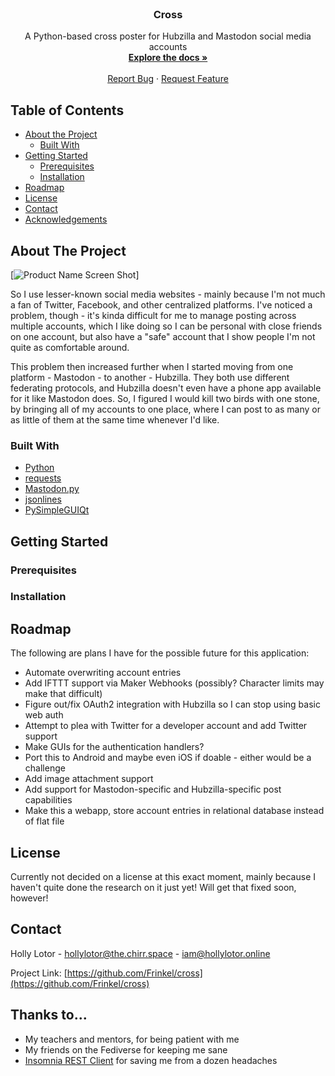<!-- PROJECT LOGO -->
<br />
<p align="center">
<!--
  <a href="https://github.com/Frinkel/cross">
    <img src="images/logo.png" alt="Logo" width="80" height="80">
  </a>
-->
  <h3 align="center">Cross</h3>

  <p align="center">
    A Python-based cross poster for Hubzilla and Mastodon social media accounts
    <br />
    <a href="https://github.com/Frinkel/cross"><strong>Explore the docs »</strong></a>
    <br />
    <br />
    <a href="https://github.com/Frinkel/cross/issues">Report Bug</a>
    ·
    <a href="https://github.com/Frinkel/cross/issues">Request Feature</a>
  </p>
</p>



<!-- TABLE OF CONTENTS -->
## Table of Contents

* [About the Project](#about-the-project)
  * [Built With](#built-with)
* [Getting Started](#getting-started)
  * [Prerequisites](#prerequisites)
  * [Installation](#installation)
* [Roadmap](#roadmap)
* [License](#license)
* [Contact](#contact)
* [Acknowledgements](#acknowledgements)



<!-- ABOUT THE PROJECT -->
## About The Project

[![Product Name Screen Shot][product-screenshot]]

So I use lesser-known social media websites - mainly because I'm not much a fan of Twitter, Facebook, and
other centralized platforms. I've noticed a problem, though - it's kinda difficult for me to manage posting across
multiple accounts, which I like doing so I can be personal with close friends on one account, but also have a "safe"
account that I show people I'm not quite as comfortable around. 

This problem then increased further when I started 
moving from one platform - Mastodon - to another - Hubzilla. They both use different federating protocols, and Hubzilla 
doesn't even have a phone app available for it like Mastodon does. So, I figured I would kill two birds with one stone,
by bringing all of my accounts to one place, where I can post to as many or as little of them at the same time whenever
I'd like.


### Built With

* [Python](https://www.python.org/)
* [requests](https://2.python-requests.org/en/master/)
* [Mastodon.py](https://mastodonpy.readthedocs.io/en/stable/)
* [jsonlines](https://jsonlines.readthedocs.io/en/latest/)
* [PySimpleGUIQt](https://github.com/PySimpleGUI/PySimpleGUI/tree/master/PySimpleGUIQt)



<!-- GETTING STARTED -->
## Getting Started



### Prerequisites



### Installation
 


<!-- ROADMAP -->
## Roadmap

The following are plans I have for the possible future for this application:
* Automate overwriting account entries
* Add IFTTT support via Maker Webhooks (possibly? Character limits may make that difficult)
* Figure out/fix OAuth2 integration with Hubzilla so I can stop using basic web auth
* Attempt to plea with Twitter for a developer account and add Twitter support
* Make GUIs for the authentication handlers?
* Port this to Android and maybe even iOS if doable - either would be a challenge
* Add image attachment support
* Add support for Mastodon-specific and Hubzilla-specific post capabilities
* Make this a webapp, store account entries in relational database instead of flat file



<!-- LICENSE -->
## License
Currently not decided on a license at this exact moment, mainly because I haven't quite done the research on it just
yet! Will get that fixed soon, however!


<!-- CONTACT -->
## Contact

Holly Lotor - [hollylotor@the.chirr.space](https://the.chirr.space/profile/hollylotor) - iam@hollylotor.online

Project Link: [https://github.com/Frinkel/cross](https://github.com/Frinkel/cross)



<!-- ACKNOWLEDGEMENTS -->
## Thanks to...

* My teachers and mentors, for being patient with me
* My friends on the Fediverse for keeping me sane
* [Insomnia REST Client](https://insomnia.rest/) for saving me from a dozen headaches

[product-screenshot]: ../assets/img/CrossGUI.png?raw=true
